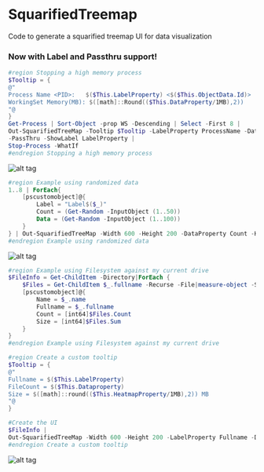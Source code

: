 # SquarifiedTreemap
Code to generate a squarified treemap UI for data visualization

### Now with Label and Passthru support!
```PowerShell
#region Stopping a high memory process
$Tooltip = {
@"
Process Name <PID>:   $($This.LabelProperty) <$($This.ObjectData.Id)>     
WorkingSet Memory(MB): $([math]::Round(($This.DataProperty/1MB),2))
"@
}
Get-Process | Sort-Object -prop WS -Descending | Select -First 8 | 
Out-SquarifiedTreeMap -Tooltip $Tooltip -LabelProperty ProcessName -DataProperty WS -HeatmapProperty WS -Width 800 -Height 600 `
-PassThru -ShowLabel LabelProperty | 
Stop-Process -WhatIf
#endregion Stopping a high memory process
```
![alt tag](https://github.com/proxb/SquarifiedTreemap/blob/master/Images/SqTreeMap.png)

```PowerShell
#region Example using randomized data
1..8 | ForEach{
    [pscustomobject]@{
        Label = "Label$($_)"
        Count = (Get-Random -InputObject (1..50))
        Data = (Get-Random -InputObject (1..100))
    }
} | Out-SquarifiedTreeMap -Width 600 -Height 200 -DataProperty Count -HeatmapProperty Data -LabelProperty Label
#endregion Example using randomized data
```

![alt tag](https://github.com/proxb/SquarifiedTreemap/blob/master/Images/sqtreemap1.png)

```PowerShell
#region Example using Filesystem against my current drive
$FileInfo = Get-ChildItem -Directory|ForEach {
    $Files = Get-ChildItem $_.fullname -Recurse -File|measure-object -Sum -Property length
    [pscustomobject]@{
        Name = $_.name
        Fullname = $_.fullname
        Count = [int64]$Files.Count
        Size = [int64]$Files.Sum
    }
}
#endregion Example using Filesystem against my current drive

#region Create a custom tooltip
$Tooltip = {
@"
Fullname = $($This.LabelProperty)
FileCount = $($This.Dataproperty)
Size = $([math]::round(($This.HeatmapProperty/1MB),2)) MB
"@
}

#Create the UI
$FileInfo | 
Out-SquarifiedTreeMap -Width 600 -Height 200 -LabelProperty Fullname -DataProperty Count -HeatmapProperty Size -ToolTip $Tooltip
#endregion Create a custom tooltip
```

![alt tag](https://github.com/proxb/SquarifiedTreemap/blob/master/Images/sqtreemap2.png)
